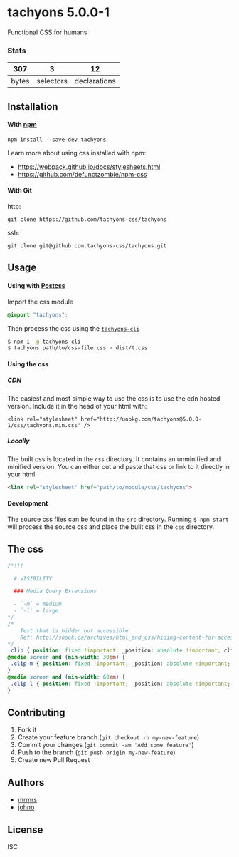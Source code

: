 # tachyons 5.0.0-1

Functional CSS for humans

### Stats

307 | 3 | 12
---|---|---
bytes | selectors | declarations

## Installation

#### With [npm](https://npmjs.com)

```
npm install --save-dev tachyons
```

Learn more about using css installed with npm:
* https://webpack.github.io/docs/stylesheets.html
* https://github.com/defunctzombie/npm-css

#### With Git

http:
```
git clone https://github.com/tachyons-css/tachyons
```

ssh:
```
git clone git@github.com:tachyons-css/tachyons.git
```

## Usage

#### Using with [Postcss](https://github.com/postcss/postcss)

Import the css module

```css
@import "tachyons";
```

Then process the css using the [`tachyons-cli`](https://github.com/tachyons-css/tachyons-cli)

```sh
$ npm i -g tachyons-cli
$ tachyons path/to/css-file.css > dist/t.css
```

#### Using the css

##### CDN
The easiest and most simple way to use the css is to use the cdn hosted version. Include it in the head of your html with:

```
<link rel="stylesheet" href="http://unpkg.com/tachyons@5.0.0-1/css/tachyons.min.css" />
```

##### Locally
The built css is located in the `css` directory. It contains an unminified and minified version.
You can either cut and paste that css or link to it directly in your html.

```html
<link rel="stylesheet" href="path/to/module/css/tachyons">
```

#### Development

The source css files can be found in the `src` directory.
Running `$ npm start` will process the source css and place the built css in the `css` directory.

## The css

```css
/*!!!

  # VISIBILITY

  ### Media Query Extensions

  - `-m` = medium
  - `-l` = large
*/
/*
    Text that is hidden but accessible
    Ref: http://snook.ca/archives/html_and_css/hiding-content-for-accessibility
*/
.clip { position: fixed !important; _position: absolute !important; clip: rect( 1px 1px 1px 1px ); /* IE6, IE7 */ clip: rect( 1px, 1px, 1px, 1px ); }
@media screen and (min-width: 30em) {
 .clip-m { position: fixed !important; _position: absolute !important; clip: rect( 1px 1px 1px 1px ); /* IE6, IE7 */ clip: rect( 1px, 1px, 1px, 1px ); }
}
@media screen and (min-width: 60em) {
 .clip-l { position: fixed !important; _position: absolute !important; clip: rect( 1px 1px 1px 1px ); /* IE6, IE7 */ clip: rect( 1px, 1px, 1px, 1px ); }
}
```

## Contributing

1. Fork it
2. Create your feature branch (`git checkout -b my-new-feature`)
3. Commit your changes (`git commit -am 'Add some feature'`)
4. Push to the branch (`git push origin my-new-feature`)
5. Create new Pull Request

## Authors

* [mrmrs](http://mrmrs.io)
* [johno](http://johnotander.com)

## License

ISC

